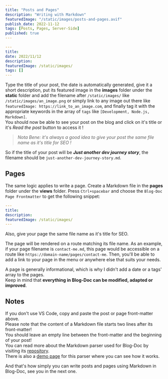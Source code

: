 ```yaml
---
title: "Posts and Pages"
description: "Writing with Markdown"
featuredImage: "/static/images/posts-and-pages.avif"
publish_date: 2022-11-12
tags: [Posts, Pages, Server-Side]
published: true
---
```


```yaml
---
title:
date: 2022/11/12
description:
featuredImage: /static/images/
tags: []
---
```

Type the title of your post, the date is automatically generated, give it a short description, put its featured image in the **images** folder under the **static** folder and add the filename after `/static/images/` like `/static/images/an_image.png` or simply link to any image out there like `featuredImage: https://link_to_an_image.com`, and finally tag it with the appropriate keywords in the array of `tags` like `[Development, Node.js, Markdown]`.  
You should now be able to see your post on the blog and click on it's title or it's _Read the post_ button to access it !

> _Nota Bene: it's always a good idea to give your post the same file name as it's title for SEO !_

So if the title of your post will be **_Just another dev journey story_**, the filename should be `just-another-dev-journey-story.md`.

## Pages

The same logic applies to write a page. Create a Markdown file in the **pages** folder under the **views** folder. Press `Ctrl+spacebar` and choose the `Blog-Doc Page Frontmatter` to get the following snippet:

```yaml
---
title:
description:
featuredImage: /static/images/
---
```

Also, give your page the same file name as it's title for SEO.

The page will be rendered on a route matching its file name. As an example, if your page filename is `contact-me.md`, this page would be accessible on a route like `https://domain-name/pages/contact-me`. Then, you'll be able to add a link to your page in the menu or anywhere else that suits your needs.

A page is generally informational, which is why I didn't add a date or a tags' array to the pages.  
Keep in mind that **everything in Blog-Doc can be modified, adapted or improved**.

## Notes

If you don't use VS Code, copy and paste the post or page front-matter above.  
Please note that the content of a Markdown file starts two lines after its front-matter!  
You should leave an empty line between the front-matter and the beginning of your post!  
You can read more about the Markdown parser used for Blog-Doc by visiting its [repository](https://github.com/markedjs/marked).  
There is also a [demo page](https://marked.js.org/demo/) for this parser where you can see how it works.

And that's how simply you can write posts and pages using Markdown in Blog-Doc, see you in the next one.
